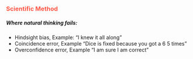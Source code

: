 ### <span style="color: #ff5545;text-transform: capitalize;">Scientific method</span>

##### Where natural thinking fails:
- Hindsight bias, Example: “I knew it all along”
- Coincidence error, Example “Dice is fixed because you got a 6 5 times”
- Overconfidence error, Example “I am sure I am correct”

